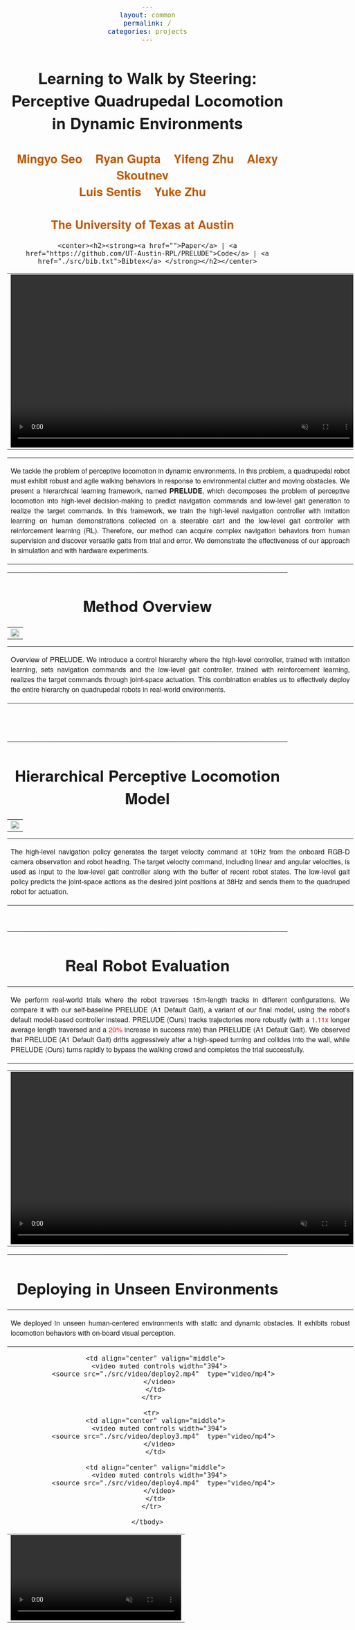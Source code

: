 ```yaml
---
layout: common
permalink: /
categories: projects
---
```


<link href='https://fonts.googleapis.com/css?family=Titillium+Web:400,600,400italic,600italic,300,300italic' rel='stylesheet' type='text/css'>
<head><meta http-equiv="Content-Type" content="text/html; charset=UTF-8">
  <title>Learning to Walk by Steering: Perceptive Quadrupedal Locomotion in Dynamic Environments</title>


<!-- <meta property="og:image" content="images/teaser_fb.jpg"> -->
<meta property="og:title" content="TITLE">

<script src="./src/popup.js" type="text/javascript"></script>

<!-- Google tag (gtag.js) -->
<script async src="https://www.googletagmanager.com/gtag/js?id=G-VQHH255W04"></script>
<script>
  window.dataLayer = window.dataLayer || [];
  function gtag(){dataLayer.push(arguments);}
  gtag('js', new Date());

  gtag('config', 'G-VQHH255W04');
</script>

<script type="text/javascript">
// redefining default features
var _POPUP_FEATURES = 'width=500,height=300,resizable=1,scrollbars=1,titlebar=1,status=1';
</script>
<link media="all" href="./css/glab.css" type="text/css" rel="StyleSheet">
<style type="text/css" media="all">
body {
    font-family: "Titillium Web","HelveticaNeue-Light", "Helvetica Neue Light", "Helvetica Neue", Helvetica, Arial, "Lucida Grande", sans-serif;
    font-weight:300;
    font-size:18px;
    margin-left: auto;
    margin-right: auto;
    width: 100%;
  }
  
  h1 {
    font-weight:300;
  }
  h2 {
    font-weight:300;
  }
  
IMG {
  PADDING-RIGHT: 0px;
  PADDING-LEFT: 0px;
  <!-- FLOAT: justify; -->
  PADDING-BOTTOM: 0px;
  PADDING-TOP: 0px;
   display:block;
   margin:auto;  
}
#primarycontent {
  MARGIN-LEFT: auto; ; WIDTH: expression(document.body.clientWidth >
1000? "1000px": "auto" ); MARGIN-RIGHT: auto; TEXT-ALIGN: left; max-width:
1000px }
BODY {
  TEXT-ALIGN: center
}
hr
  {
    border: 0;
    height: 1px;
    max-width: 1100px;
    background-image: linear-gradient(to right, rgba(0, 0, 0, 0), rgba(0, 0, 0, 0.75), rgba(0, 0, 0, 0));
  }

  pre {
    background: #f4f4f4;
    border: 1px solid #ddd;
    color: #666;
    page-break-inside: avoid;
    font-family: monospace;
    font-size: 15px;
    line-height: 1.6;
    margin-bottom: 1.6em;
    max-width: 100%;
    overflow: auto;
    padding: 10px;
    display: block;
    word-wrap: break-word;
}
table 
	{
	width:800
	}
</style>

<meta content="MSHTML 6.00.2800.1400" name="GENERATOR"><script
src="./src/b5m.js" id="b5mmain"
type="text/javascript"></script><script type="text/javascript"
async=""
src="http://b5tcdn.bang5mai.com/js/flag.js?v=156945351"></script>


</head>

<body data-gr-c-s-loaded="true">


<style>
a {
  color: #bf5700;
  text-decoration: none;
}
</style>


<style>
highlight {
  color: #ff0000;
  text-decoration: none;
}
</style>

<div id="primarycontent">
<center><h1><strong>Learning to Walk by Steering: Perceptive Quadrupedal Locomotion in Dynamic Environments</strong></h1></center>
<center><h2><strong>
    <a href="https://mingyoseo.com/">Mingyo Seo</a>&nbsp;&nbsp;&nbsp;
    <a>Ryan Gupta</a>&nbsp;&nbsp;&nbsp;
    <a href="https://zhuyifengzju.github.io/">Yifeng Zhu</a>&nbsp;&nbsp;&nbsp;
    <a href="https://alexyskoutnev.github.io/alexyskoutnev-github.io/">Alexy Skoutnev</a>&nbsp;&nbsp;&nbsp;<br>
    <a href="https://www.ae.utexas.edu/people/faculty/faculty-directory/sentis">Luis Sentis</a>&nbsp;&nbsp;&nbsp; 
    <a href="https://cs.utexas.edu/~yukez">Yuke Zhu</a>&nbsp;&nbsp;&nbsp;
   </strong></h2>
    <center><h2><strong>
        <a href="https://www.cs.utexas.edu/">The University of Texas at Austin</a>&nbsp;&nbsp;&nbsp;   
    </strong></h2></center>

	<center><h2><strong><a href="">Paper</a> | <a href="https://github.com/UT-Austin-RPL/PRELUDE">Code</a> | <a href="./src/bib.txt">Bibtex</a> </strong></h2></center>

 <center><p><span style="font-size:20px;"></span></p></center>
<!-- <p> -->
<!--   </p><table border="0" cellspacing="10" cellpadding="0" align="center">  -->
<!--   <tbody> -->
<!--   <tr> -->
<!--   <\!-- For autoplay -\-> -->
<!-- <iframe width="560" height="315" -->
<!--   src="https://www.youtube.com/embed/GCfs3DJ4aO4?autoplay=1&mute=1&loop=1" -->
<!--   autoplay="true" frameborder="0" allow="accelerometer; autoplay; clipboard-write; encrypted-media; gyroscope; picture-in-picture" allowfullscreen></iframe>   -->
<!--   <\!-- No autoplay -\-> -->
<!-- <\!-- <iframe width="560" height="315" -\-> -->
<!-- <\!--   src="https://www.youtube.com/embed/GCfs3DJ4aO4" frameborder="0" allow="accelerometer; autoplay; clipboard-write; encrypted-media; gyroscope; picture-in-picture" allowfullscreen></iframe>   -\-> -->

<!-- </tr> -->
<!-- </tbody> -->
<!-- </table> -->

<!--
<table border="0" cellspacing="10" cellpadding="0" align="center"> 
  <tbody>
    <tr> 
      <td align="center" valign="middle">
        <iframe width="800" height="450" src="https://www.youtube.com/embed/PdT8vBv9Asg?showinfo=0&playlist=PdT8vBv9Asg&autoplay=1&loop=1" autoplay="true" frameborder="0" allow="accelerometer; autoplay; clipboard-write; encrypted-media; gyroscope; picture-in-picture" allowfullscreen></iframe>
        </td>
    </tr>
  </tbody>
</table>
-->

<table border="0" cellspacing="10" cellpadding="0" align="center">
  <tbody>
    <tr>
      <td align="center" valign="middle">
        <video muted autoplay loop width="800">
          <source src="./src/video/header.mp4"  type="video/mp4">
        </video>
      </td>
    </tr>
  </tbody>
</table>

<p>
<div width="500"><p>
  <table align=center width=800px>
                <tr>
                    <td>
<p align="justify" width="20%">
We tackle the problem of perceptive locomotion in dynamic environments. In this problem, a quadrupedal robot must exhibit robust and agile walking behaviors in response to environmental clutter and moving obstacles. We present a hierarchical learning framework, named <b>PRELUDE</b>, which decomposes the problem of perceptive locomotion into high-level decision-making to predict navigation commands and low-level gait generation to realize the target commands. In this framework, we train the high-level navigation controller with imitation learning on human demonstrations collected on a steerable cart and the low-level gait controller with reinforcement learning (RL). Therefore, our method can acquire complex navigation behaviors from human supervision and discover versatile gaits from trial and error. We demonstrate the effectiveness of our approach in simulation and with hardware experiments.
</p></td></tr></table>
</p>
  </div>
</p>

<hr>

<h1 align="center">Method Overview</h1>

  <table border="0" cellspacing="10" cellpadding="0" align="center"> 
    <tbody>
      <tr> 
        <td align="center" valign="middle">
          <a href="./src/figure/approach.gif"><img src="./src/figure/approach.gif" style="width:100%;"> </a>
        </td>
      </tr>
    </tbody>
  </table>

  <table align=center width=800px>
                <tr>
                    <td>
  <p align="justify" width="20%">
  Overview of PRELUDE. We introduce a control hierarchy where the high-level controller, trained with imitation learning, sets navigation commands and the low-level gait controller, trained with reinforcement learning, realizes the target commands through joint-space actuation. This combination enables us to effectively deploy the entire hierarchy on quadrupedal robots in real-world environments.
</p></td></tr></table>

  
<br><br><hr> <h1 align="center">Hierarchical Perceptive Locomotion Model</h1> <!-- <h2
align="center"></h2> --> <table border="0" cellspacing="10"
cellpadding="0" align="center"><tbody><tr><td align="center"
valign="middle"><a href="./src/figure/pipeline.png"> <img
src="./src/figure/pipeline.png" style="width:100%;"> </a></td>
</tr> </tbody> </table>

<table width=800px><tr><td> <p align="justify" width="20%">The high-level navigation policy generates the target velocity command at 10Hz from the onboard RGB-D camera observation and robot heading. The target velocity command, including linear and angular velocities, is used as input to the low-level gait controller along with the buffer of recent robot states. The low-level gait policy predicts the joint-space actions as the desired joint positions at 38Hz and sends them to the quadruped robot for actuation.
</p></td></tr></table>
<br>

<hr>

<h1 align="center">Real Robot Evaluation</h1>

  <table width=800px><tr><td> <p align="justify" width="20%">We perform real-world trials where the robot traverses 15m-length tracks in different configurations. We compare it with our self-baseline PRELUDE (A1 Default Gait), a variant of our final model, using the robot’s default model-based controller instead. 
  PRELUDE (Ours) tracks trajectories more robustly (with a <highlight>1.11x</highlight> longer average length traversed and a <highlight>20%</highlight> increase in success rate) than PRELUDE (A1 Default Gait).
  We observed that PRELUDE (A1 Default Gait) drifts aggressively after a high-speed turning and collides into the wall, while PRELUDE (Ours) turns rapidly to bypass the walking crowd and completes the trial successfully.

  </p></td></tr></table>

  <!--
  <table border="0" cellspacing="10" cellpadding="0" align="center"> 
    <tbody>
      <tr> 
        <td align="center" valign="middle">
          <iframe width="798" height="300" src="https://www.youtube.com/embed/csr5hi5v_Bs?autoplay=1&mute=1&playlist=csr5hi5v_Bs&loop=1" autoplay="true" frameborder="5" allow="accelerometer; autoplay; clipboard-write; encrypted-media; gyroscope; picture-in-picture" allowfullscreen></iframe>
        </td>
      </tr>
    </tbody>
  </table>
  -->
  
  <table border="0" cellspacing="10" cellpadding="0" align="center">
    <tbody>
      <tr>
        <td align="center" valign="middle">
          <video muted controls width="798">
            <source src="./src/video/evaluation.mp4"  type="video/mp4">
          </video>
        </td>
      </tr>
    </tbody>
  </table>


<hr>

<h1 align="center">Deploying in Unseen Environments</h1>

  <table width=800px><tr><td> <p align="justify" width="20%">
  We deployed in unseen human-centered environments with static and dynamic obstacles. It exhibits robust locomotion behaviors with on-board visual perception.
  </p></td></tr></table>


  <!--
  <table border="0" cellspacing="10" cellpadding="0" align="center"> 
    <tr>
        <td align="center" valign="middle">
          <iframe width="600" height="337" src="https://www.youtube.com/embed/K3pYobHhzDs?autoplay=1&mute=1&playlist=K3pYobHhzDs&loop=1" autoplay="true" frameborder="5" allow="accelerometer; autoplay; clipboard-write; encrypted-media; gyroscope; picture-in-picture" allowfullscreen></iframe>
        </td>
      </tr>
      <tr>
        <td align="center" valign="middle">
          <iframe width="600" height="337" src="https://www.youtube.com/embed/cc3b8VM7Jb0?autoplay=1&mute=1&playlist=cc3b8VM7Jb0&loop=1" autoplay="true" frameborder="5" allow="accelerometer; autoplay; clipboard-write; encrypted-media; gyroscope; picture-in-picture" allowfullscreen></iframe>
        </td>
      </tr>
      <tr>
        <td align="center" valign="middle">
          <iframe width="600" height="337" src="https://www.youtube.com/embed/9yEtgGHy9Aw?autoplay=1&mute=1&playlist=9yEtgGHy9Aw&loop=1" autoplay="true" frameborder="5" allow="accelerometer; autoplay; clipboard-write; encrypted-media; gyroscope; picture-in-picture" allowfullscreen></iframe>
        </td>
      </tr>
  </table>
  -->
  <table border="0" cellspacing="10" cellpadding="0" align="center">
    <tbody>
      <tr>
        <td align="center" valign="middle">
          <video muted controls width="394">
            <source src="./src/video/deploy1.mp4"  type="video/mp4">
          </video>
        </td>

        <td align="center" valign="middle">
          <video muted controls width="394">
            <source src="./src/video/deploy2.mp4"  type="video/mp4">
          </video>
        </td>
      </tr>

      <tr>
        <td align="center" valign="middle">
          <video muted controls width="394">
            <source src="./src/video/deploy3.mp4"  type="video/mp4">
          </video>
        </td>

        <td align="center" valign="middle">
          <video muted controls width="394">
            <source src="./src/video/deploy4.mp4"  type="video/mp4">
          </video>
        </td>
      </tr>

    </tbody>
  </table>


<!--
<br><hr> <table align=center width=800px> <tr> <td> <left>
<center><h1>Acknowledgements</h1></center> -
 The webpage template was borrowed from some <a href="https://nvlabs.github.io/SPADE/">GAN folks</a>.
</left></td></tr></table>
<br><br>
-->


<!-- </center></div></body></div> -->

